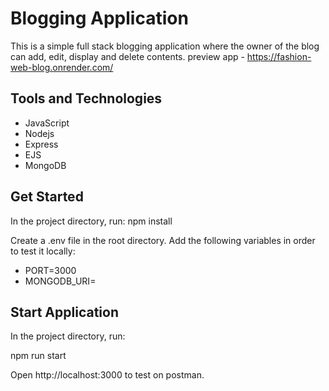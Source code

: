 # Blogging Application

This is a simple full stack blogging application where the owner of the blog can add, edit, display and delete contents.
preview app - https://fashion-web-blog.onrender.com/

## Tools and Technologies

- JavaScript
- Nodejs
- Express
- EJS
- MongoDB

## Get Started

In the project directory, run: npm install

Create a .env file in the root directory. Add the following variables in order to test it locally:

- PORT=3000
- MONGODB_URI=

## Start Application

In the project directory, run:

npm run start

Open http://localhost:3000 to test on postman.
